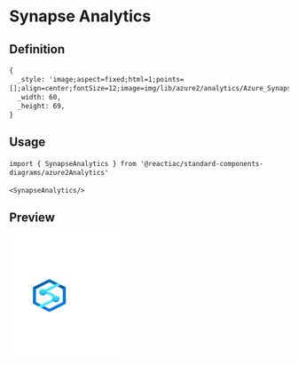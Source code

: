 # Synapse Analytics

## Definition

```
{
  _style: 'image;aspect=fixed;html=1;points=[];align=center;fontSize=12;image=img/lib/azure2/analytics/Azure_Synapse_Analytics.svg;strokeColor=none;',
  _width: 60,
  _height: 69,
}
```

## Usage

```
import { SynapseAnalytics } from '@reactiac/standard-components-diagrams/azure2Analytics'

<SynapseAnalytics/>
```

## Preview

<img src="./synapse-analytics.png" width="200"/>
